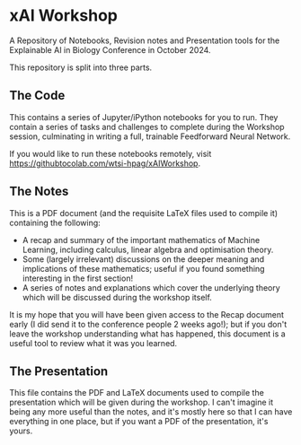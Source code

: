 # xAI Workshop
A Repository of Notebooks, Revision notes and Presentation tools for the Explainable AI in Biology Conference in October 2024.

This repository is split into three parts. 

## The Code

This contains a series of Jupyter/iPython notebooks for you to run. They contain a series of tasks and challenges to complete during the Workshop session, culminating in writing a full, trainable Feedforward Neural Network. 

If you would like to run these notebooks remotely, visit https://githubtocolab.com/wtsi-hpag/xAIWorkshop. 

## The Notes

This is a PDF document (and the requisite LaTeX files used to compile it) containing the following:
* A recap and summary of the important mathematics of Machine Learning, including calculus, linear algebra and optimisation theory. 
* Some (largely irrelevant) discussions on the deeper meaning and implications of these mathematics; useful if you found something interesting in the first section!
* A series of notes and explanations which cover the underlying theory which will be discussed during the workshop itself. 

It is my hope that you will have been given access to the Recap document early (I did send it to the conference people 2 weeks ago!); but if you don't leave the workshop understanding what has happened, this document is a useful tool to review what it was you learned.

## The Presentation

This file contains the PDF and LaTeX documents used to compile the presentation which will be given during the workshop. I can't imagine it being any more useful than the notes, and it's mostly here so that I can have everything in one place, but if you want a PDF of the presentation, it's yours. 

	